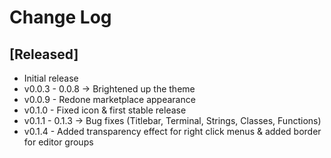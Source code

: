 # Change Log

## [Released]

- Initial release
- v0.0.3 - 0.0.8 -> Brightened up the theme
- v0.0.9 - Redone marketplace appearance
- v0.1.0 - Fixed icon & first stable release
- v0.1.1 - 0.1.3 -> Bug fixes (Titlebar, Terminal, Strings, Classes, Functions)
- v0.1.4 - Added transparency effect for right click menus & added border for editor groups
